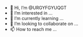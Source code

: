 - 👋 Hi, I’m @URGYFGYUQGT
- 👀 I’m interested in ...
- 🌱 I’m currently learning ...
- 💞️ I’m looking to collaborate on ...
- 📫 How to reach me ...

<!---
URGYFGYUQGT/URGYFGYUQGT is a ✨ special ✨ repository because its `README.md` (this file) appears on your GitHub profile.
You can click the Preview link to take a look at your changes.
--->
